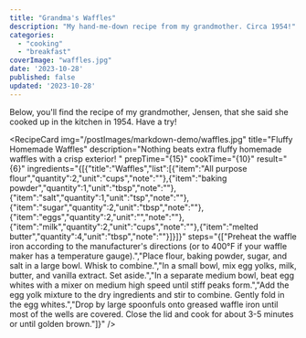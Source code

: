 ```yaml
---
title: "Grandma's Waffles"
description: "My hand-me-down recipe from my grandmother. Circa 1954!"
categories:
  - "cooking"
  - "breakfast"
coverImage: "waffles.jpg"
date: '2023-10-28'
published: false
updated: '2023-10-28'
---
```

<script> // usables
	import RecipeCard from '$lib/components/usables/RecipeCard/RecipeCard.svelte';
</script>
Below, you'll find the recipe of my grandmother, Jensen, that she said she cooked up in the kitchen in 1954. Have a try!

<RecipeCard
    img="/postImages/markdown-demo/waffles.jpg"
    title="Fluffy Homemade Waffles"
    description="Nothing beats extra fluffy homemade waffles with a crisp exterior! "
    prepTime="{15}"
    cookTime="{10}"
    result="{6}"
    ingredients="{[{"title":"Waffles","list":[{"item":"All purpose flour","quantity":2,"unit":"cups","note":""},{"item":"baking powder","quantity":1,"unit":"tbsp","note":""},{"item":"salt","quantity":1,"unit":"tsp","note":""},{"item":"sugar","quantity":2,"unit":"tbsp","note":""},{"item":"eggs","quantity":2,"unit":"","note":""},{"item":"milk","quantity":2,"unit":"cups","note":""},{"item":"melted butter","quantity":4,"unit":"tbsp","note":""}]}]}"
    steps="{["Preheat the waffle iron according to the manufacturer's directions (or to 400°F if your waffle maker has a temperature gauge).","Place flour, baking powder, sugar, and salt in a large bowl. Whisk to combine.","In a small bowl, mix egg yolks, milk, butter, and vanilla extract. Set aside.","In a separate medium bowl, beat egg whites with a mixer on medium high speed until stiff peaks form.","Add the egg yolk mixture to the dry ingredients and stir to combine. Gently fold in the egg whites.","Drop by large spoonfuls onto greased waffle iron until most of the wells are covered. Close the lid and cook for about 3-5 minutes or until golden brown."]}"
/>

